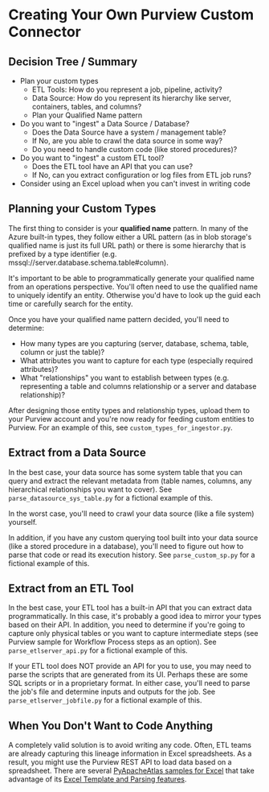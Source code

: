 # Creating Your Own Purview Custom Connector

## Decision Tree / Summary

* Plan your custom types
  * ETL Tools: How do you represent a job, pipeline, activity?
  * Data Source: How do you represent its hierarchy like server, containers, tables, and columns?
  * Plan your Qualified Name pattern
* Do you want to "ingest" a Data Source / Database?
  * Does the Data Source have a system / management table?
  * If No, are you able to crawl the data source in some way?
  * Do you need to handle custom code (like stored procedures)?
* Do you want to "ingest" a custom ETL tool?
  * Does the ETL tool have an API that you can use?
  * If No, can you extract configuration or log files from ETL job runs?
* Consider using an Excel upload when you can't invest in writing code

## Planning your Custom Types
The first thing to consider is your **qualified name** pattern. In many of the Azure built-in types, they follow either a URL pattern (as in blob storage's qualified name is just its full URL path) or there is some hierarchy that is prefixed by a type identifier (e.g. mssql://server.database.schema.table#column).

It's important to be able to programmatically generate your qualified name from an operations perspective. You'll often need to use the qualified name to uniquely identify an entity. Otherwise you'd have to look up the guid each time or carefully search for the entity.

Once you have your qualified name pattern decided, you'll need to determine:
* How many types are you capturing (server, database, schema, table, column or just the table)?
* What attributes you want to capture for each type (especially required attributes)?
* What "relationships" you want to establish between types (e.g. representing a table and columns relationship or a server and database relationship)?

After designing those entity types and relationship types, upload them to your Purview account and you're now ready for feeding custom entities to Purview. For an example of this, see `custom_types_for_ingestor.py`.

## Extract from a Data Source

In the best case, your data source has some system table that you can query and extract the relevant metadata from (table names, columns, any hierarchical relationships you want to cover). See `parse_datasource_sys_table.py` for a fictional example of this.

In the worst case, you'll need to crawl your data source (like a file system) yourself.

In addition, if you have any custom querying tool built into your data source (like a stored procedure in a database), you'll need to figure out how to parse that code or read its execution history. See `parse_custom_sp.py` for a fictional example of this.

## Extract from an ETL Tool

In the best case, your ETL tool has a built-in API that you can extract data programmatically. In this case, it's probably a good idea to mirror your types based on their API. In addition, you need to determine if you're going to capture only physical tables or you want to capture intermediate steps (see Purview sample for Workflow Process steps as an option). See `parse_etlserver_api.py` for a fictional example of this.

If your ETL tool does NOT provide an API for you to use, you may need to parse the scripts that are generated from its UI. Perhaps these are some SQL scripts or in a proprietary format. In either case, you'll need to parse the job's file and determine inputs and outputs for the job. See `parse_etlserver_jobfile.py` for a fictional example of this.

## When You Don't Want to Code Anything

A completely valid solution is to avoid writing any code. Often, ETL teams are already capturing this lineage information in Excel spreadsheets. As a result, you might use the Purview REST API to load data based on a spreadsheet. There are several [PyApacheAtlas samples for Excel](https://github.com/wjohnson/pyapacheatlas/tree/master/samples/excel) that take advantage of its [Excel Template and Parsing features](https://github.com/wjohnson/pyapacheatlas/wiki/Excel-Template-and-Configuration).
